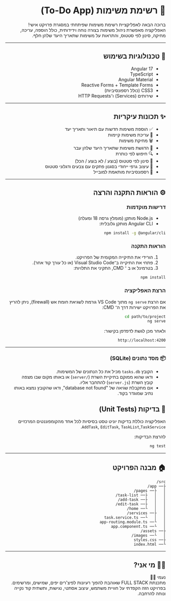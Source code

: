 <!-- # TaskManagerApp

This project was generated with [Angular CLI](https://github.com/angular/angular-cli) version 16.2.9.

## Development server

Run `ng serve` for a dev server. Navigate to `http://localhost:4200/`. The application will automatically reload if you change any of the source files.

## Code scaffolding

Run `ng generate component component-name` to generate a new component. You can also use `ng generate directive|pipe|service|class|guard|interface|enum|module`.

## Build

Run `ng build` to build the project. The build artifacts will be stored in the `dist/` directory.

## Running unit tests

Run `ng test` to execute the unit tests via [Karma](https://karma-runner.github.io).

## Running end-to-end tests

Run `ng e2e` to execute the end-to-end tests via a platform of your choice. To use this command, you need to first add a package that implements end-to-end testing capabilities.

## Further help

To get more help on the Angular CLI use `ng help` or go check out the [Angular CLI Overview and Command Reference](https://angular.io/cli) page. -->

<div dir="rtl">

# 📝 רשימת משימות (To-Do App)

ברוכה הבאה לאפליקציית רשימת משימות שפיתחתי במסגרת פרויקט אישי!  
האפליקציה מאפשרת ניהול משימות בצורה נוחה וידידותית, כולל הוספה, עריכה, מחיקה, סינון לפי סטטוס, והתראות על משימות שתאריך היעד שלהן חלף.

---

## 🚀 טכנולוגיות בשימוש

- Angular 17
- TypeScript
- Angular Material
- Reactive Forms + Template Forms
- CSS3 (כולל רספונסיביות)
- שירותים (Services) ו־HTTP Requests

---

## ✨ תכונות עיקריות

- ✅ הוספת משימות חדשות עם תיאור ותאריך יעד
- 📝 עריכת משימות קיימות
- 🗑️ מחיקת משימות
- 📅 הדגשת משימות שתאריך היעד שלהן עבר
- 🔍 חיפוש לפי כותרת
- 🔄 סינון לפי סטטוס (בוצע / לא בוצע / הכל)
- 🎨 עיצוב גרפי ייחודי בסגנון פתקים עם צבעים ודגלוני סטטוס
- 📱 רספונסיביות מותאמת למובייל

---

## ⚙️ הוראות התקנה והרצה

### דרישות מוקדמות

- Node.js מותקן (מומלץ גרסה 18 ומעלה)
- Angular CLI מותקן גלובלית:
```bash
npm install -g @angular/cli
```

### הוראות התקנה

1. הורידי את התיקייה המקומית של הפרויקט.
2. פתחי את התיקייה ב־Visual Studio Code (או כל עורך קוד אחר).
3. בטרמינל או ב ־ CMD, התקיני את התלויות:
```bash
npm install
```

### הרצת האפליקציה

אם הרצת `ng serve` מתוך VS Code גורמת לשגיאת חומת אש (firewall),
 ניתן להריץ את הפרויקט ישירות דרך ה־ CMD:

```bash
cd path/to/project
ng serve
```

ולאחר מכן לגשת לדפדפן בקישור:
```
http://localhost:4200
```

---
### 📦 מסד נתונים (SQLite)

- הקובץ `tasks.db` מכיל את כל הנתונים של המשימות.
- ודאו שהוא ממוקם בתיקיית השרת (`/server`) או באותו מקום שבו מצפה קובץ השרת (`server.js`) להתחבר אליו.
- אם מתקבלת שגיאה של "database not found", ודאו שהקובץ נמצא באותו נתיב שמוגדר בקוד.


## 🧪 בדיקות (Unit Tests)

האפליקציה כוללת בדיקות יוניט טסט בסיסיות לכל אחד מהקומפוננטים המרכזיים 
`AddTask`, `EditTask`, `TaskList`,`TaskService`.

להרצת הבדיקות:
```bash
ng test
```

---

## 🏠 מבנה הפרויקט

```
src/
├── app/
│   ├── pages/
│   │   ├── task-list/
│   │   ├── add-task/
│   │   ├── edit-task/
│   │   └── home/
│   ├── services/
│   │   └── task.service.ts
│   └── app-routing.module.ts
│   └── app.component.ts
├── assets/
│   └── images/
├── styles.css
└── index.html
```

---

## 🙋‍♀️ מי אני?

נעמי 👩‍💻  
מתכנתת FULL STACK שאוהבת להפוך רעיונות לפיצ'רים יפים, שמישים, ומרשימים.  
בפרויקט הזה הקפדתי על חוויית משתמש, עיצוב אסתטי, נגישות, ותשתית קוד נקייה ונוחה להרחבה.

</div>
